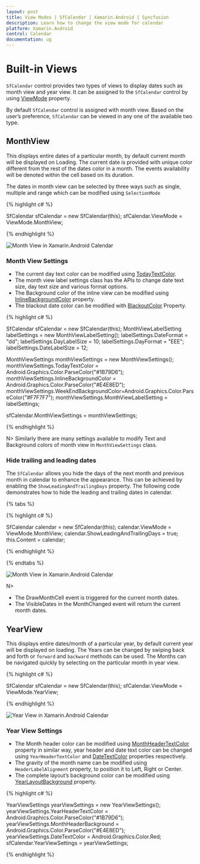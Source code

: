 ```yaml
---
layout: post
title: View Modes | SfCalendar | Xamarin.Android | Syncfusion
description: Learn how to change the view mode for calendar
platform: Xamarin.Android
control: Calendar
documentation: ug
---
```


# Built-in Views

`SfCalendar` control provides two types of views to display dates such as month view and year view. It can be assigned to the `SfCalendar` control by using [ViewMode](https://help.syncfusion.com/cr/cref_files/xamarin-android/sfcalendar/Syncfusion.SfCalendar.Android~Com.Syncfusion.Calendar.SfCalendar~ViewMode.html) property.

By default `SfCalendar` control is assigned with month view. Based on the user’s preference, `SfCalendar` can be viewed in any one of the available two type.

## MonthView

This displays entire dates of a particular month, by default current month will be displayed on Loading. The current date is provided with unique color different from the rest of the dates color in a month. The events availability will be denoted within the cell based on its duration.

The dates in month view can be selected by three ways such as single, multiple and range which can be modified using `SelectionMode`

{% highlight c# %}

SfCalendar sfCalendar = new SfCalendar(this);
sfCalendar.ViewMode = ViewMode.MonthView;

{% endhighlight %}

![Month View in Xamarin.Android Calendar](images/xamarin.android-calendar-month_view.png)                                        


### Month View Settings

* The current day text color can be modified using [TodayTextColor](https://help.syncfusion.com/cr/cref_files/xamarin-android/sfcalendar/Syncfusion.SfCalendar.Android~Com.Syncfusion.Calendar.MonthViewSettings~TodayTextColor.html). 
* The month view label settings class has the APIs to change date text size, day text size and various format options. 
* The Background color of the inline view can be modified using [InlineBackgroundColor](https://help.syncfusion.com/cr/cref_files/xamarin-android/sfcalendar/Syncfusion.SfCalendar.Android~Com.Syncfusion.Calendar.MonthViewSettings~InlineBackgroundColor.html) property.
* The blackout date color can be modified with [BlackoutColor](https://help.syncfusion.com/cr/cref_files/xamarin-android/sfcalendar/Syncfusion.SfCalendar.Android~Com.Syncfusion.Calendar.MonthViewSettings~BlackoutColor.html) Property. 

{% highlight c# %}

SfCalendar sfCalendar = new SfCalendar(this);
MonthViewLabelSetting labelSettings = new MonthViewLabelSetting();
labelSettings.DateFormat = "dd";
labelSettings.DayLabelSize = 10;
labelSettings.DayFormat = "EEE";
labelSettings.DateLabelSize = 12;

MonthViewSettings monthViewSettings = new MonthViewSettings();
monthViewSettings.TodayTextColor = Android.Graphics.Color.ParseColor("#1B79D6");
monthViewSettings.InlineBackgroundColor = Android.Graphics.Color.ParseColor("#E4E8ED");
monthViewSettings.WeekEndBackgroundColor=Android.Graphics.Color.ParseColor("#F7F7F7");
monthViewSettings.MonthViewLabelSetting = labelSettings;

sfCalendar.MonthViewSettings = monthViewSettings;

{% endhighlight %}

N> Similarly there are many settings available to modify Text and Background colors of month view in `MonthViewSettings` class.

### Hide trailing and leading dates

The `SfCalendar` allows you hide the days of the next month and previous month in calendar to enhance the appearance. This can be achieved by enabling the `ShowLeadingAndTrailingDays` property. The following code demonstrates how to hide the leading and trailing dates in calendar.

{% tabs %}

{% highlight c# %}

SfCalendar calendar = new SfCalendar(this);
calendar.ViewMode = ViewMode.MonthView;
calendar.ShowLeadingAndTrailingDays = true;
this.Content = calendar;

{% endhighlight %}

{% endtabs %}

![Month View in Xamarin.Android Calendar](images/Xamarin.Android-Calendar-HideLeadingTrailingDates.png)

N>
* The DrawMonthCell event is triggered for the current month dates.
* The VisibleDates in the MonthChanged event will return the current month dates.

## YearView

This displays entire dates/month of a particular year, by default current year will be displayed on loading. The Years can be changed by swiping back and forth or `forward` and `backward` methods can be used. The Months can be navigated quickly by selecting on the particular month in year view.

{% highlight c# %}

SfCalendar sfCalendar = new SfCalendar(this);
sfCalendar.ViewMode = ViewMode.YearView;

{% endhighlight %}

![Year View in Xamarin.Android Calendar](images/xamarin.android-calendar-year_view.png)                                        


### Year View Settings

*	The Month header color can be modified using [MonthHeaderTextColor](https://help.syncfusion.com/cr/cref_files/xamarin-android/sfcalendar/Syncfusion.SfCalendar.Android~Com.Syncfusion.Calendar.YearViewSettings~MonthHeaderTextColor.html) property in similar way, year header and date text color can be changed using `YearHeaderTextColor` and [DateTextColor](https://help.syncfusion.com/cr/cref_files/xamarin-android/sfcalendar/Syncfusion.SfCalendar.Android~Com.Syncfusion.Calendar.YearViewSettings~DateTextColor.html) properties respectively. 
*	The gravity of the month name can be modified using `HeaderLabelAlignment` property, to position it to Left, Right or Center. 
*	The complete layout’s background color can be modified using [YearLayoutBackground](https://help.syncfusion.com/cr/cref_files/xamarin-android/sfcalendar/Syncfusion.SfCalendar.Android~Com.Syncfusion.Calendar.YearViewSettings~YearLayoutBackground.html) property.

{% highlight c# %}

YearViewSettings yearViewSettings = new YearViewSettings();
yearViewSettings.YearHeaderTextColor = Android.Graphics.Color.ParseColor("#1B79D6");
yearViewSettings.MonthHeaderBackground = Android.Graphics.Color.ParseColor("#E4E8ED");
yearViewSettings.DateTextColor = Android.Graphics.Color.Red;
sfCalendar.YearViewSettings = yearViewSettings;

{% endhighlight %}